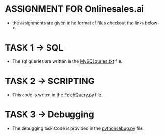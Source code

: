 # ASSIGNMENT FOR Onlinesales.ai 
 - the assignments are given in he format of files checkout the links below->

# TASK 1 -> SQL
  - The sql queries are written in the [MySQLquries.txt](https://github.com/saikrishnamadasu440/Onlinesales/blob/main/MYSQLquries.txt) file.

# TASK 2 -> SCRIPTING 
   - This code is writen in the [FetchQuery.py](https://github.com/saikrishnamadasu440/Onlinesales/blob/main/FetchQuery.py) file.

# TASK 3 -> Debugging
   - The debugging task Code is provided in the [pythondebug.py](https://github.com/saikrishnamadasu440/Onlinesales/blob/main/pythondebug.py) file.
